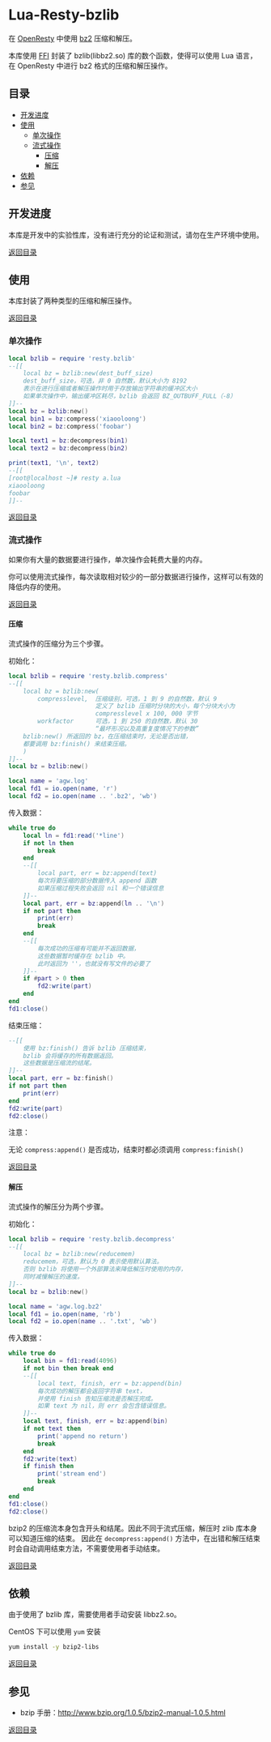 # Lua-Resty-bzlib

在 [OpenResty][1] 中使用 [bz2][2] 压缩和解压。

本库使用 [FFI][3] 封装了 bzlib(libbz2.so) 库的数个函数，使得可以使用 Lua 语言，在 OpenResty 中进行 bz2 格式的压缩和解压操作。

## 目录
* [开发进度](#开发进度)
* [使用](#使用)
    * [单次操作](#单次操作)
    * [流式操作](#流式操作)
        * [压缩](#压缩)
        * [解压](#解压)
* [依赖](#依赖)
* [参见](#参见)

## 开发进度

本库是开发中的实验性库，没有进行充分的论证和测试，请勿在生产环境中使用。

[返回目录](#目录)

## 使用

本库封装了两种类型的压缩和解压操作。

[返回目录](#目录)

### 单次操作

```lua
local bzlib = require 'resty.bzlib'
--[[
    local bz = bzlib:new(dest_buff_size)
    dest_buff_size，可选，非 0 自然数，默认大小为 8192
    表示在进行压缩或者解压操作时用于存放输出字符串的缓冲区大小
    如果单次操作中，输出缓冲区耗尽，bzlib 会返回 BZ_OUTBUFF_FULL（-8）
]]--
local bz = bzlib:new()
local bin1 = bz:compress('xiaooloong')
local bin2 = bz:compress('foobar')

local text1 = bz:decompress(bin1)
local text2 = bz:decompress(bin2)

print(text1, '\n', text2)
--[[
[root@localhost ~]# resty a.lua 
xiaooloong
foobar
]]--
```

[返回目录](#目录)

### 流式操作

如果你有大量的数据要进行操作，单次操作会耗费大量的内存。

你可以使用流式操作，每次读取相对较少的一部分数据进行操作，这样可以有效的降低内存的使用。

[返回目录](#目录)

#### 压缩

流式操作的压缩分为三个步骤。

初始化：
```lua
local bzlib = require 'resty.bzlib.compress'
--[[
    local bz = bzlib:new(
        compresslevel,  压缩级别，可选，1 到 9 的自然数，默认 9
                        定义了 bzlib 压缩时分块的大小，每个分块大小为
                        compresslevel x 100, 000 字节
        workfactor      可选，1 到 250 的自然数，默认 30
                        “最坏形况以及高重复度情况下的参数”
    bzlib:new() 所返回的 bz，在压缩结束时，无论是否出错，
    都要调用 bz:finish() 来结束压缩。
    )
]]--
local bz = bzlib:new()

local name = 'agw.log'
local fd1 = io.open(name, 'r')
local fd2 = io.open(name .. '.bz2', 'wb')
```

传入数据：
```lua
while true do
    local ln = fd1:read('*line')
    if not ln then
        break
    end
    --[[
        local part, err = bz:append(text)
        每次将要压缩的部分数据传入 append 函数
        如果压缩过程失败会返回 nil 和一个错误信息
    ]]--
    local part, err = bz:append(ln .. '\n')
    if not part then
        print(err)
        break
    end
    --[[
        每次成功的压缩有可能并不返回数据，
        这些数据暂时缓存在 bzlib 中。
        此时返回为 ''，也就没有写文件的必要了
    ]]--
    if #part > 0 then
        fd2:write(part)
    end
end
fd1:close()
```

结束压缩：
```lua
--[[
    使用 bz:finish() 告诉 bzlib 压缩结束，
    bzlib 会将缓存的所有数据返回。
    这些数据是压缩流的结尾。
]]--
local part, err = bz:finish()
if not part then
    print(err)
end
fd2:write(part)
fd2:close()
```

注意：

无论 `compress:append()` 是否成功，结束时都必须调用 `compress:finish()`

[返回目录](#目录)

#### 解压

流式操作的解压分为两个步骤。

初始化：
```lua
local bzlib = require 'resty.bzlib.decompress'
--[[
    local bz = bzlib:new(reducemem)
    reducemem，可选，默认为 0 表示使用默认算法。
    否则 bzlib 将使用一个外部算法来降低解压时使用的内存，
    同时减慢解压的速度。
]]--
local bz = bzlib:new()

local name = 'agw.log.bz2'
local fd1 = io.open(name, 'rb')
local fd2 = io.open(name .. '.txt', 'wb')
```

传入数据：
```lua
while true do
    local bin = fd1:read(4096)
    if not bin then break end
    --[[
        local text, finish, err = bz:append(bin)
        每次成功的解压都会返回字符串 text，
        并使用 finish 告知压缩流是否解压完成。
        如果 text 为 nil，则 err 会包含错误信息。
    ]]--
    local text, finish, err = bz:append(bin)
    if not text then
        print('append no return')
        break
    end
    fd2:write(text)
    if finish then
        print('stream end')
        break
    end
end
fd1:close()
fd2:close()
```

bzip2 的压缩流本身包含开头和结尾。因此不同于流式压缩，解压时 zlib 库本身可以知道压缩的结束。
因此在 `decompress:append()` 方法中，在出错和解压结束时会自动调用结束方法，不需要使用者手动结束。

[返回目录](#目录)

## 依赖

由于使用了 bzlib 库，需要使用者手动安装 libbz2.so。

CentOS 下可以使用 `yum` 安装

```bash
yum install -y bzip2-libs
```

[返回目录](#目录)

## 参见

 * bzip 手册：http://www.bzip.org/1.0.5/bzip2-manual-1.0.5.html

[返回目录](#目录)

  [1]: http://openresty.org/cn/
  [2]: http://www.bzip.org/
  [3]: http://luajit.org/ext_ffi.html
